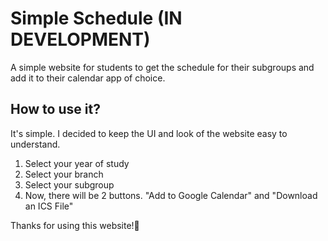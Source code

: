 # Simple Schedule (IN DEVELOPMENT)
A simple website for students to get the schedule for their subgroups and add it to their calendar app of choice.

## How to use it?
It's simple. I decided to keep the UI and look of the website easy to understand.
1. Select your year of study
2. Select your branch
3. Select your subgroup
4. Now, there will be 2 buttons. "Add to Google Calendar" and "Download an ICS File"

Thanks for using this website!🙏
